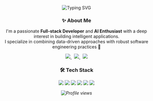 <div align="center">

  <!-- Typing SVG -->
  <img src="https://readme-typing-svg.herokuapp.com?font=Montserrat&weight=700&size=28&duration=3000&pause=1000&color=00ADB5&center=true&vCenter=true&width=600&lines=Hi+there!+I'm+Revando+👋;Full-stacDeveloper+%7C+Data+Scientist+%7C+AI+Enthusiast;Welcome+to+my+GitHub+Universe!" alt="Typing SVG" />

  <br />
  
  <!-- Short Bio -->
  <h3>✨ About Me</h3>
  <p>
    I'm a passionate <strong>Full-stack Developer</strong> and <strong>AI Enthusiast</strong> with a deep interest in building intelligent applications.<br />
    I specialize in combining data-driven approaches with robust software engineering practices 🚀
  </p>

  <!-- Social Media Badges -->
  <p align="center">
    <a href="https://instagram.com/rvndars" target="_blank">
      <img src="https://img.shields.io/badge/Instagram-E4405F?style=for-the-badge&logo=instagram&logoColor=white" />
    </a>
    &nbsp;
    <a href="https://www.kaggle.com/revandoaruperes" target="_blank">
      <img src="https://img.shields.io/badge/Kaggle-20BEFF?style=for-the-badge&logo=kaggle&logoColor=white" />
    </a>
    &nbsp;
    <a href="https://www.linkedin.com/in/revando-aruperes-072723286/" target="_blank">
      <img src="https://img.shields.io/badge/LinkedIn-0077B5?style=for-the-badge&logo=linkedin&logoColor=white" />
    </a>
  </p>

  <!-- Tech Stack Icons -->
  <h3>🛠️ Tech Stack</h3>
  <p>
    <img src="https://img.shields.io/badge/-JavaScript-F7DF1E?style=flat-square&logo=javascript&logoColor=black" />
    <i src="https://img.shields.io/badge/-TypeScript-3178C6?style=flat-square&logo=typescript&logoColor=white" />
    <img src="https://img.shields.io/badge/-React-61DAFB?style=flat-square&logo=react&logoColor=black" />
    <img src="https://img.shields.io/badge/-Node.js-339933?style=flat-square&logo=node.js&logoColor=white" />
    <img src="https://img.shields.io/badge/-Python-3776AB?style=flat-square&logo=python&logoColor=white" />
    <img src="https://img.shields.io/badge/-TensorFlow-FF6F00?style=flat-square&logo=tensorflow&logoColor=white" />
    <img src="https://img.shields.io/badge/-PostgreSQL-336791?style=flat-square&logo=postgresql&logoColor=white" />
  </p>

  <!-- Visitor Count -->
  <img src="https://komarev.com/ghpvc/?username=Aruperes&style=flat-square&color=blue" alt="Profile views" />

</div>
